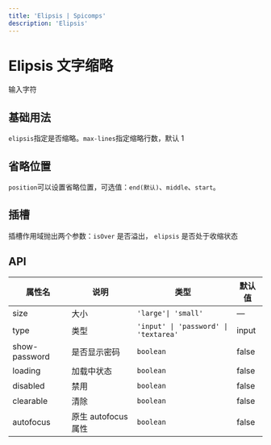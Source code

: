 ```yaml
---
title: 'Elipsis | Spicomps'
description: 'Elipsis'
---
```


# Elipsis 文字缩略

输入字符

## 基础用法

`elipsis`指定是否缩略。`max-lines`指定缩略行数，默认 1

<preview path="../demos/elipsis/basic.vue"  />

## 省略位置

`position`可以设置省略位置，可选值：`end(默认)`、`middle`、`start`。

<preview path="../demos/elipsis/position.vue" />

## 插槽

插槽作用域抛出两个参数：`isOver` 是否溢出， `elipsis` 是否处于收缩状态
<preview path="../demos/elipsis/slot.vue" />

## API

| 属性名        | 说明                | 类型                                  | 默认值 |
| ------------- | ------------------- | ------------------------------------- | ------ |
| size          | 大小                | `'large'\| 'small'`                   | —      |
| type          | 类型                | `'input' \| 'password' \| 'textarea'` | input  |
| show-password | 是否显示密码        | `boolean`                             | false  |
| loading       | 加载中状态          | `boolean`                             | false  |
| disabled      | 禁用                | `boolean`                             | false  |
| clearable     | 清除                | `boolean`                             | false  |
| autofocus     | 原生 autofocus 属性 | `boolean`                             | false  |
